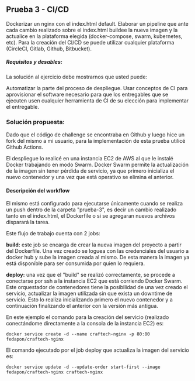 ## Prueba 3 - CI/CD

Dockerizar un nginx con el index.html default. Elaborar un pipeline que ante cada cambio realizado sobre el index.html buildee la nueva imagen y la actualice en la plataforma elegida (docker-compose, swarm, kubernetes, etc). Para la creación del CI/CD se puede utilizar cualquier plataforma (CircleCI, Gitlab, Github, Bitbucket).

##### Requisitos y desables:

La solución al ejercicio debe mostrarnos que usted puede:

Automatizar la parte del proceso de despliegue. Usar conceptos de CI para aprovisionar el software necesario para que los entregables que se ejecuten usen cualquier herramienta de CI de su elección para implementar el entregable.



### Solución propuesta:

Dado que el código de challenge se encontraba en Github y luego hice un fork del mismo a mi usuario, para la implementación de esta prueba utilicé Github Actions.

El despliegue lo realicé en una instancia EC2 de AWS al que le instalé Docker trabajando en modo Swarm. Docker Swarm permite la actualización de la imagen sin tener pérdida de servicio, ya que primero inicializa el nuevo contenedor y una vez que está operativo se elimina el anterior.

#### Descripción del workflow

El mismo está configurado para ejecutarse únicamente cuando se realiza un push dentro de la carpeta "prueba-3", es decir un cambio realizado tanto en el index.html, el Dockerfile o si se agregaran nuevos archivos disparará la tarea.

Este flujo de trabajo cuenta con 2 jobs:

**build:** este job se encarga de crear la nueva imagen del proyecto a partir del Dockerfile. Una vez creado se loguea con las credenciales del usuario a docker hub y sube la imagen creada al mismo. De esta manera la imagen ya está disponible para ser consumida por quien lo requiera.

**deploy:** una vez que el "build" se realizó correctamente, se procede a conectarse por ssh a la instancia EC2 que está corriendo Docker Swarm. Este orquestador de contenedores tiene la posibilidad de una vez creado el servicio, actualizar la imagen utilizada sin que exista un downtime de servicio. Esto lo realiza inicializando primero el nuevo contenedor y a continuación finalizando el anterior con la versión más antigua.

En este ejemplo el comando para la creación del servicio (realizado conectándome directamente a la consola de la instancia EC2) es:

`docker service create -d --name craftech-nginx -p 80:80 fedapon/craftech-nginx`

El comando ejecutado por el job deploy  que actualiza la imagen del servicio es:

`docker service update -d --update-order start-first --image fedapon/craftech-nginx craftech-nginx`





